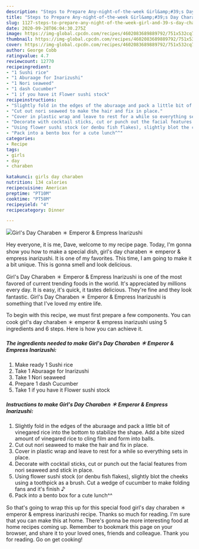 ```yaml
---
description: "Steps to Prepare Any-night-of-the-week Girl&amp;#39;s Day Charaben ＊ Emperor &amp;amp; Empress Inarizushi"
title: "Steps to Prepare Any-night-of-the-week Girl&amp;#39;s Day Charaben ＊ Emperor &amp;amp; Empress Inarizushi"
slug: 1127-steps-to-prepare-any-night-of-the-week-girl-and-39-s-day-charaben-emperor-and-amp-empress-inarizushi
date: 2020-09-28T06:04:30.275Z
image: https://img-global.cpcdn.com/recipes/4602083689889792/751x532cq70/girls-day-charaben-＊-emperor-empress-inarizushi-recipe-main-photo.jpg
thumbnail: https://img-global.cpcdn.com/recipes/4602083689889792/751x532cq70/girls-day-charaben-＊-emperor-empress-inarizushi-recipe-main-photo.jpg
cover: https://img-global.cpcdn.com/recipes/4602083689889792/751x532cq70/girls-day-charaben-＊-emperor-empress-inarizushi-recipe-main-photo.jpg
author: George Cobb
ratingvalue: 4.7
reviewcount: 12770
recipeingredient:
- "1 Sushi rice"
- "1 Aburaage for Inarizushi"
- "1 Nori seaweed"
- "1 dash Cucumber"
- "1 if you have it Flower sushi stock"
recipeinstructions:
- "Slightly fold in the edges of the aburaage and pack a little bit of vinegared rice into the bottom to stabilize the shape. Add a bite sized amount of vinegared rice to cling film and form into balls."
- "Cut out nori seaweed to make the hair and fix in place."
- "Cover in plastic wrap and leave to rest for a while so everything sets in place."
- "Decorate with cocktail sticks, cut or punch out the facial features from nori seaweed and stick in place."
- "Using flower sushi stock (or denbu fish flakes), slightly blot the cheeks using a toothpick as a brush. Cut a wedge of cucumber to make folding fans and it&#39;s finish ♪"
- "Pack into a bento box for a cute lunch^^"
categories:
- Recipe
tags:
- girls
- day
- charaben

katakunci: girls day charaben 
nutrition: 134 calories
recipecuisine: American
preptime: "PT10M"
cooktime: "PT58M"
recipeyield: "4"
recipecategory: Dinner

---
```



![Girl&#39;s Day Charaben ＊ Emperor &amp; Empress Inarizushi](https://img-global.cpcdn.com/recipes/4602083689889792/751x532cq70/girls-day-charaben-＊-emperor-empress-inarizushi-recipe-main-photo.jpg)

Hey everyone, it is me, Dave, welcome to my recipe page. Today, I'm gonna show you how to make a special dish, girl&#39;s day charaben ＊ emperor &amp; empress inarizushi. It is one of my favorites. This time, I am going to make it a bit unique. This is gonna smell and look delicious.

Girl&#39;s Day Charaben ＊ Emperor &amp; Empress Inarizushi is one of the most favored of current trending foods in the world. It's appreciated by millions every day. It is easy, it's quick, it tastes delicious. They're fine and they look fantastic. Girl&#39;s Day Charaben ＊ Emperor &amp; Empress Inarizushi is something that I've loved my entire life.




To begin with this recipe, we must first prepare a few components. You can cook girl&#39;s day charaben ＊ emperor &amp; empress inarizushi using 5 ingredients and 6 steps. Here is how you can achieve it.

<!--inarticleads1-->

##### The ingredients needed to make Girl&#39;s Day Charaben ＊ Emperor &amp; Empress Inarizushi:

1. Make ready 1 Sushi rice
1. Take 1 Aburaage for Inarizushi
1. Take 1 Nori seaweed
1. Prepare 1 dash Cucumber
1. Take 1 if you have it Flower sushi stock




<!--inarticleads2-->

##### Instructions to make Girl&#39;s Day Charaben ＊ Emperor &amp; Empress Inarizushi:

1. Slightly fold in the edges of the aburaage and pack a little bit of vinegared rice into the bottom to stabilize the shape. Add a bite sized amount of vinegared rice to cling film and form into balls.
1. Cut out nori seaweed to make the hair and fix in place.
1. Cover in plastic wrap and leave to rest for a while so everything sets in place.
1. Decorate with cocktail sticks, cut or punch out the facial features from nori seaweed and stick in place.
1. Using flower sushi stock (or denbu fish flakes), slightly blot the cheeks using a toothpick as a brush. Cut a wedge of cucumber to make folding fans and it&#39;s finish ♪
1. Pack into a bento box for a cute lunch^^




So that's going to wrap this up for this special food girl&#39;s day charaben ＊ emperor &amp; empress inarizushi recipe. Thanks so much for reading. I'm sure that you can make this at home. There's gonna be more interesting food at home recipes coming up. Remember to bookmark this page on your browser, and share it to your loved ones, friends and colleague. Thank you for reading. Go on get cooking!

